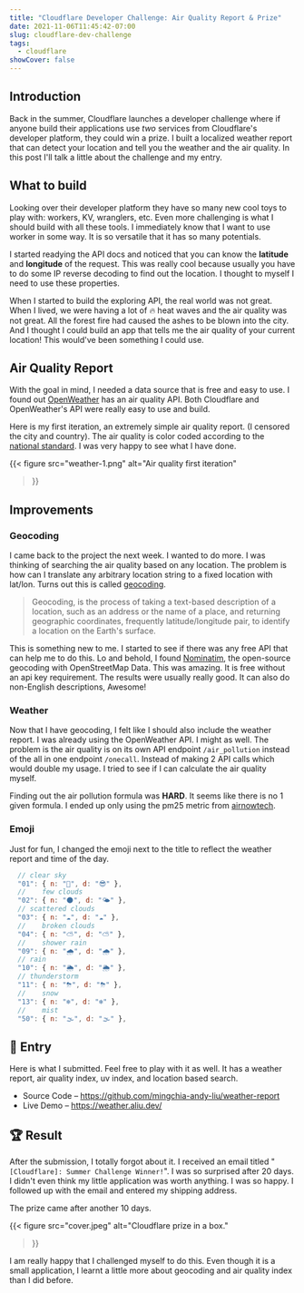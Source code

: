 ```yaml
---
title: "Cloudflare Developer Challenge: Air Quality Report & Prize"
date: 2021-11-06T11:45:42-07:00
slug: cloudflare-dev-challenge
tags:
  - cloudflare
showCover: false
---
```


## Introduction

Back in the summer, Cloudflare launches a developer challenge where if anyone build their applications use *two* services from Cloudflare's developer platform, they could win a prize. I built a localized weather report that can detect your location and tell you the weather and the air quality. In this post I'll talk a little about the challenge and my entry.


## What to build

Looking over their developer platform they have so many new cool toys to play with: workers, KV, wranglers, etc. Even more challenging is what I should build with all these tools. I immediately know that I want to use worker in some way. It is so versatile that it has so many potentials.

I started readying the API docs and noticed that you can know the **latitude** and **longitude** of the request. This was really cool because usually you have to do some IP reverse decoding to find out the location. I thought to myself I need to use these properties.

When I started to build the exploring API, the real world was not great. When I lived, we were having a lot of 🔥 heat waves and the air quality was not great. All the forest fire had caused the ashes to be blown into the city. And I thought I could build an app that tells me the air quality of your current location! This would've been something I could use.


## Air Quality Report

With the goal in mind, I needed a data source that is free and easy to use. I found out [OpenWeather](https://openweathermap.org/) has an air quality API. Both Cloudflare and OpenWeather's API were really easy to use and build.

Here is my first iteration, an extremely simple air quality report. (I censored the city and country). The air quality is color coded according to the [national standard](https://webcam.srs.fs.fed.us/test/AQI.shtml). I was very happy to see what I have done.

{{< figure
    src="weather-1.png"
    alt="Air quality first iteration"
>}}


## Improvements

### Geocoding

I came back to the project the next week. I wanted to do more. I was thinking of searching the air quality based on any location. The problem is how can I translate any arbitrary location string to a fixed location with lat/lon. Turns out this is called [geocoding](https://en.wikipedia.org/wiki/Address_geocoding).

> Geocoding, is the process of taking a text-based description of a location, such as an address or the name of a place, and returning geographic coordinates, frequently latitude/longitude pair, to identify a location on the Earth's surface.

This is something new to me. I started to see if there was any free API that can help me to do this. Lo and behold, I found [Nominatim](https://nominatim.org/), the open-source geocoding with OpenStreetMap Data. This was amazing. It is free without an api key requirement. The results were usually really good. It can also do non-English descriptions, Awesome!

### Weather

Now that I have geocoding, I felt like I should also include the weather report. I was already using the OpenWeather API. I might as well. The problem is the air quality is on its own API endpoint `/air_pollution` instead of the all in one endpoint `/onecall`. Instead of making 2 API calls which would double my usage. I tried to see if I can calculate the air quality myself.

Finding out the air pollution formula was **HARD**. It seems like there is no 1 given formula. I ended up only using the pm25 metric from [airnowtech](https://forum.airnowtech.org/t/the-aqi-equation/169).

### Emoji

Just for fun, I changed the emoji next to the title to reflect the weather report and time of the day.

```js
  // clear sky
  "01": { n: "🌚", d: "😎" },
  // 	few clouds
  "02": { n: "🌑", d: "🌤" },
  // scattered clouds
  "03": { n: "☁️", d: "☁️" },
  // 	broken clouds
  "04": { n: "⛅️", d: "⛅️" },
  // 	shower rain
  "09": { n: "🌧", d: "🌧" },
  // rain
  "10": { n: "🌦", d: "🌦" },
  // thunderstorm
  "11": { n: "⛈", d: "⛈" },
  // 	snow
  "13": { n: "❄️", d: "❄️" },
  // 	mist
  "50": { n: "🌫", d: "🌫" },
```

## 🏁 Entry
Here is what I submitted. Feel free to play with it as well. It has a weather report, air quality index, uv index, and location based search.
* Source Code – https://github.com/mingchia-andy-liu/weather-report
* Live Demo – https://weather.aliu.dev/


## 🏆 Result

After the submission, I totally forgot about it. I received an email titled "`[Cloudflare]: Summer Challenge Winner!`". I was so surprised after 20 days. I didn't even think my little application was worth anything. I was so happy. I followed up with the email and entered my shipping address.

The prize came after another 10 days.

{{< figure
    src="cover.jpeg"
    alt="Cloudflare prize in a box."
>}}

I am really happy that I challenged myself to do this. Even though it is a small application, I learnt a little more about geocoding and air quality index than I did before.
